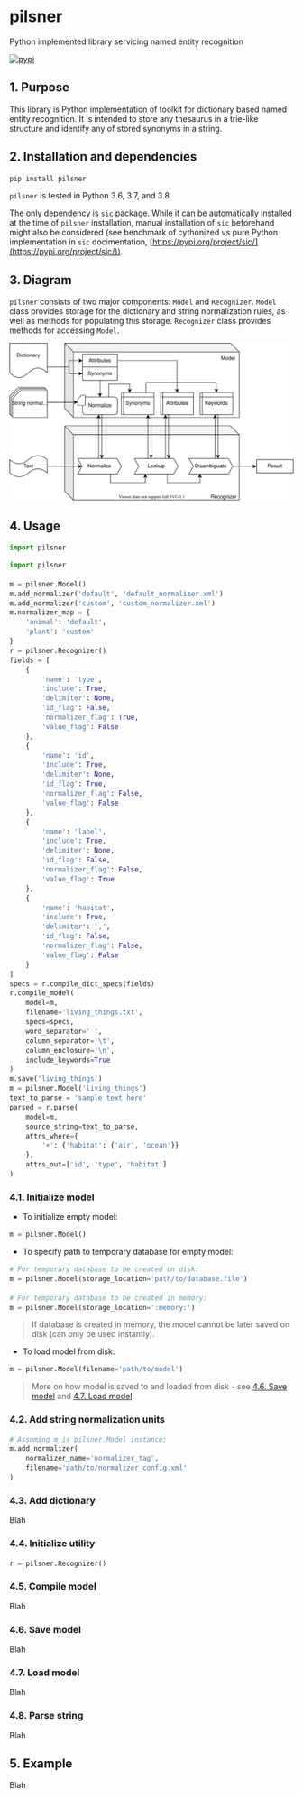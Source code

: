 # pilsner

Python implemented library servicing named entity recognition

[![pypi][pypi-img]][pypi-url]

[pypi-img]: https://img.shields.io/pypi/v/pilsner?style=plastic
[pypi-url]: https://pypi.org/project/pilsner/

## 1. Purpose

This library is Python implementation of toolkit for dictionary based named entity recognition. It is intended to store any thesaurus in a trie-like structure and identify any of stored synonyms in a string.

## 2. Installation and dependencies

```bash
pip install pilsner
```

`pilsner` is tested in Python 3.6, 3.7, and 3.8.

The only dependency is `sic` package. While it can be automatically installed at the time of `pilsner` installation, manual installation of `sic` beforehand might also be considered (see benchmark of cythonized vs pure Python implementation in `sic` docimentation, [https://pypi.org/project/sic/](https://pypi.org/project/sic/)).

## 3. Diagram

`pilsner` consists of two major components: `Model` and `Recognizer`. `Model` class provides storage for the dictionary and string normalization rules, as well as methods for populating this storage. `Recognizer` class provides methods for accessing `Model`.

![Diagram](misc/pilsner-diagram.svg)

## 4. Usage

```python
import pilsner
```

```python
import pilsner

m = pilsner.Model()
m.add_normalizer('default', 'default_normalizer.xml')
m.add_normalizer('custom', 'custom_normalizer.xml')
m.normalizer_map = {
    'animal': 'default',
    'plant': 'custom'
}
r = pilsner.Recognizer()
fields = [
    {
        'name': 'type',
        'include': True,
        'delimiter': None,
        'id_flag': False,
        'normalizer_flag': True,
        'value_flag': False
    },
    {
        'name': 'id',
        'include': True,
        'delimiter': None,
        'id_flag': True,
        'normalizer_flag': False,
        'value_flag': False
    },
    {
        'name': 'label',
        'include': True,
        'delimiter': None,
        'id_flag': False,
        'normalizer_flag': False,
        'value_flag': True
    },
    {
        'name': 'habitat',
        'include': True,
        'delimiter': ',',
        'id_flag': False,
        'normalizer_flag': False,
        'value_flag': False
    }
]
specs = r.compile_dict_specs(fields)
r.compile_model(
    model=m,
    filename='living_things.txt',
    specs=specs,
    word_separator=' ',
    column_separator='\t',
    column_enclosure='\n',
    include_keywords=True
)
m.save('living_things')
m = pilsner.Model('living_things')
text_to_parse = 'sample text here'
parsed = r.parse(
    model=m,
    source_string=text_to_parse,
    attrs_where={
        '+': {'habitat': {'air', 'ocean'}}
    },
    attrs_out=['id', 'type', 'habitat']
)
```

### 4.1. Initialize model

- To initialize empty model:

```python
m = pilsner.Model()
```

- To specify path to temporary database for empty model:

```python
# For temporary database to be created on disk:
m = pilsner.Model(storage_location='path/to/database.file')

# For temporary database to be created in memory:
m = pilsner.Model(storage_location=':memory:')
```

> If database is created in memory, the model cannot be later saved on disk (can only be used instantly).

- To load model from disk:

```python
m = pilsner.Model(filename='path/to/model')
```

> More on how model is saved to and loaded from disk - see [4.6. Save model](#46-save-model) and [4.7. Load model](#47-load-model).

### 4.2. Add string normalization units

```python
# Assuming m is pilsner.Model instance:
m.add_normalizer(
    normalizer_name='normalizer_tag',
    filename='path/to/normalizer_config.xml'
)
```

### 4.3. Add dictionary

Blah

### 4.4. Initialize utility

```python
r = pilsner.Recognizer()
```

### 4.5. Compile model

Blah

### 4.6. Save model

Blah

### 4.7. Load model

Blah

### 4.8. Parse string

Blah

## 5. Example

Blah
